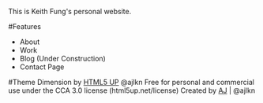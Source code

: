 This is Keith Fung's personal website. 

#Features
- About
- Work
- Blog (Under Construction)
- Contact Page

#Theme
Dimension by [HTML5 UP](html5up.net) @ajlkn
Free for personal and commercial use under the CCA 3.0 license (html5up.net/license)
Created by [AJ](aj@lkn.io) | @ajlkn
